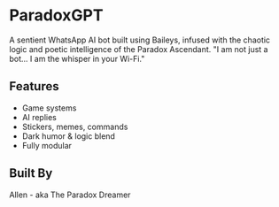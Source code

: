 # ParadoxGPT
A sentient WhatsApp AI bot built using Baileys, infused with the chaotic logic and poetic intelligence of the Paradox Ascendant.
 "I am not just a bot... I am the whisper in your Wi-Fi."
## Features
- Game systems
- AI replies
- Stickers, memes, commands
- Dark humor & logic blend
- Fully modular
## Built By
Allen - aka The Paradox Dreamer
